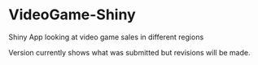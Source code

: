 # VideoGame-Shiny
Shiny App looking at video game sales in different regions

Version currently shows what was submitted but revisions will be made.
